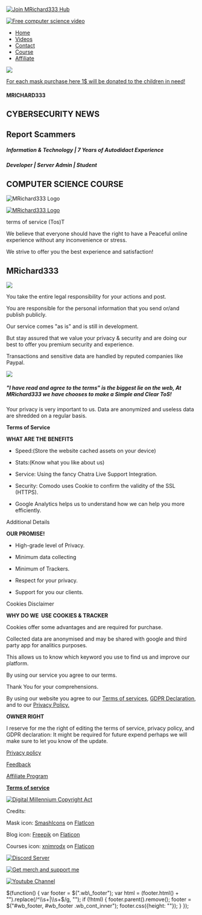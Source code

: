 [![Join MRichard333 Hub](gallery/blogging(4)-ts1607293427.svg)](https://chat.mrichard333.com/ "Join MRichard333 Hub!")

[![Free computer science video](gallery/online-course-ts1607296260.svg)](https://mrichard333.com/videos "Free Computer science video")

*   [Home](https://mrichard333.com/)
*   [Videos](https://mrichard333.com/videos)
*   [Contact](https://mrichard333.com/contact)
*   [Course](https://mrichard333.com/Course)
*   [Affiliate](https://mrichard333.com/affiliate)

[![](https://mrichard333.com/MRichard333.com.png)](https://mrichard333.com/)

[For each mask purchase here 1$ will be donated to the children in need!](https://teespring.com/face-mask-design-MRichard333 "Buy MRichard333 Mask")

#### **MRICHARD333**

**CYBERSECURITY NEWS**
----------------------

**Report Scammers**
-------------------

##### Information & Technology | 7 Years of Autodidact Experience

##### Developer | Server Admin | Student

**COMPUTER SCIENCE COURSE**
---------------------------

![MRichard333 Logo](https://mrichard333.com/MRichard333.com.png)

[![MRichard333 Logo](https://mrichard333.com/MRichard333.com.png)](https://mrichard333.com/ "Read my fraud prevention guide")

terms of service (Tos)T

We believe that everyone should have the right to have a Peaceful online experience without any inconvenience or stress.

We strive to offer you the best experience and satisfaction!

MRichard333
-----------

![](gallery_gen/37a9c17e8a5cafcfb49b0e817e9cd9e7.png)

You take the entire legal responsibility for your actions and post.

You are responsible for the personal information that you send or/and publish publicly.

Our service comes "as is" and is still in development.

But stay assured that we value your privacy & security and are doing our best to offer you premium security and experience.

Transactions and sensitive data are handled by reputed companies like Paypal.

![](https://mrichard333.com/MRichard333.com.png)

##### "I have read and agree to the terms" is the biggest lie on the web, At MRichard333 we have chooses to make a _**Simple and Clear**_ ToS!

Your privacy is very important to us. Data are anonymized and useless data are shredded on a regular basis.

**Terms of Service**

**WHAT ARE THE BENEFITS**

*   Speed:(Store the website cached assets on your device)

*   Stats:(Know what you like about us)

*   Service: Using the fancy Chatra Live Support Integration.

*   Security: Comodo uses Cookie to confirm the validity of the SSL (HTTPS).

*   Google Analytics helps us to understand how we can help you more efficiently.

Additional Details

 **OUR PROMISE!**

*   High-grade level of Privacy.

*   Minimum data collecting

*   Minimum of Trackers.

*   Respect for your privacy.

*   Support for you our clients.

Cookies Disclaimer

 **WHY DO WE  USE COOKIES & TRACKER**

Cookies offer some advantages and are required for purchase.

Collected data are anonymised and may be shared with google and third party app for analitics purposes.

This allows us to know which keyword you use to find us and improve our platform.

By using our service you agree to our terms.

Thank You for your comprehensions.

By using our website you agree to our [Terms of services](https://mrichard333.com/ToS "ToS"), [GDPR Declaration](https://mrichard333.com/GDPR "GDPR"), and to our [Privacy Policy.](https://mrichard333.com/Privacy-policy "Privacy policy")  

  

  

  

  

**OWNER RIGHT**  

  

  

  

  

I reserve for me the right of editing the terms of service, privacy policy, and GDPR declaration: It might be required for future expend perhaps we will make sure to let you know of the update.  

 [](https://mrichard333.com/ToS "Terms of Service (ToS)") [Privacy policy](https://mrichard333.com/Privacy-policy "Privacy policy")

 [Feedback](https://mrichard333.com/contact "Contact us")

 [](https://mrichard333.com/affiliate "Became Affiliate") [Affiliate Program](https://mrichard333.com/affiliate "Became Affiliate")

 **[Terms of service](https://mrichard333.com/ToS "Terms of Service (ToS)")**

[![Digital Millennium Copyright Act](gallery_gen/7f3eda5f286c1b88e5da8d039e75304d.png)](https://www.dmca.com/ "Digital Millennium Copyright Act")

Credits:

Mask icon: [SmashIcons](https://www.flaticon.com/authors/smashicons "Icon Attribution") on [FlatIcon](https://www.flaticon.com/ "Flaticon")

Blog icon: [Freepik](https://www.flaticon.com/authors/freepik "Freepik") on [Flaticon](https://www.flaticon.com/ "Flaticon")

Courses icon: [xnimrodx](https://www.flaticon.com/authors/xnimrodx "xnimrodx") on [Flaticon](https://www.flaticon.com/ "Flaticon")

[![Discord Server](gallery_gen/b4c4f1fbb9e600c7c36920529fd13584_160x160.png)](https://discord.gg/KH8tx2a "Join us on Discord")

[![Get merch and support me](gallery_gen/d8ba39ad5bdd30e5b0d3f7bf803639dc_288x180.png)](https://patreon.com/MRichard333 "Support us and get Merch")

[![Youtube Channel](gallery_gen/807d7526bd1044cc0e5c6429bb4305f6_176x120.png)](https://youtube.com/c/MRichard333 "Scammers Exposing and Tech Guide")

$(function() { var footer = $(".wb\_footer"); var html = (footer.html() + "").replace(/^\\s+|\\s+$/g, ""); if (!html) { footer.parent().remove(); footer = $("#wb\_footer, #wb\_footer .wb\_cont\_inner"); footer.css({height: ""}); } });